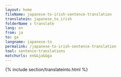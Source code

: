 ```yaml
---
layout: home
fileName: japanese-to-irish-sentence-translation
translatein: japanese_to_irish
folderName : translate
lang: en
from: ja
to: ga
langname: japanese-to
permalink: /japanese-to-irish-sentence-translation
tool: sentence-translations
matchurls: en&&ja&&ga
---
```

{% include section/translateinto.html %}
